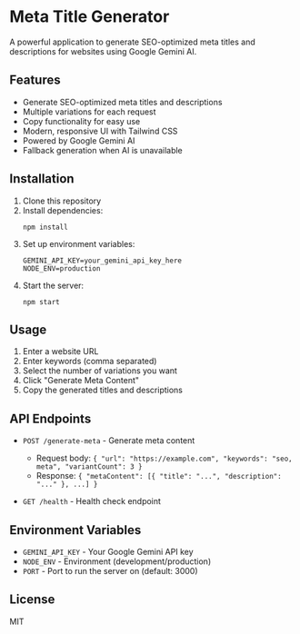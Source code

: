 # Meta Title Generator

A powerful application to generate SEO-optimized meta titles and descriptions for websites using Google Gemini AI.

## Features

- Generate SEO-optimized meta titles and descriptions
- Multiple variations for each request
- Copy functionality for easy use
- Modern, responsive UI with Tailwind CSS
- Powered by Google Gemini AI
- Fallback generation when AI is unavailable

## Installation

1. Clone this repository
2. Install dependencies:
   ```
   npm install
   ```
3. Set up environment variables:
   ```
   GEMINI_API_KEY=your_gemini_api_key_here
   NODE_ENV=production
   ```
4. Start the server:
   ```
   npm start
   ```

## Usage

1. Enter a website URL
2. Enter keywords (comma separated)
3. Select the number of variations you want
4. Click "Generate Meta Content"
5. Copy the generated titles and descriptions

## API Endpoints

- `POST /generate-meta` - Generate meta content
  - Request body: `{ "url": "https://example.com", "keywords": "seo, meta", "variantCount": 3 }`
  - Response: `{ "metaContent": [{ "title": "...", "description": "..." }, ...] }`

- `GET /health` - Health check endpoint

## Environment Variables

- `GEMINI_API_KEY` - Your Google Gemini API key
- `NODE_ENV` - Environment (development/production)
- `PORT` - Port to run the server on (default: 3000)

## License

MIT
